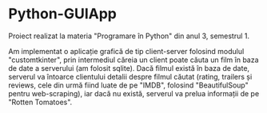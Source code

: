 # Python-GUIApp

Proiect realizat la materia "Programare în Python" din anul 3, semestrul 1.

Am implementat o aplicație grafică de tip client-server folosind modulul "customtkinter", prin intermediul căreia un client poate căuta un film în baza de date a serverului (am folosit sqlite). Dacă filmul există în baza de date, serverul va întoarce clientului detalii despre filmul căutat (rating, trailers și reviews, cele din urmă fiind luate de pe "IMDB", folosind "BeautifulSoup" pentru web-scraping), iar dacă nu există, serverul va prelua informații de pe "Rotten Tomatoes".



